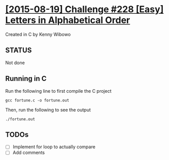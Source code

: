 # [\[2015-08-19\] Challenge #228 \[Easy\] Letters in Alphabetical Order](https://www.reddit.com/r/dailyprogrammer/comments/3h9pde/20150817_challenge_228_easy_letters_in/) #

Created in C by Kenny Wibowo

## STATUS ##
Not done

## Running in C ##

Run the following line to first compile the C project

	gcc fortune.c -o fortune.out

Then, run the following to see the output

	./fortune.out

## TODOs ##

- [ ] Implement for loop to actually compare
- [ ] Add comments